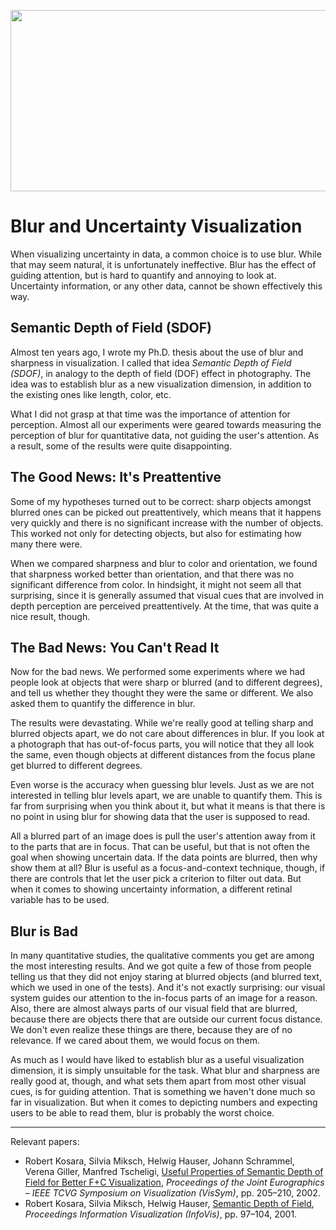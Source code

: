 <p align="center"><img src="https://media.eagereyes.org/media/2011/sdof-chess.jpg" alt="" width="600" height="290" /></p>

# Blur and Uncertainty Visualization

When visualizing uncertainty in data, a common choice is to use blur. While that may seem natural, it is unfortunately ineffective. Blur has the effect of guiding attention, but is hard to quantify and annoying to look at. Uncertainty information, or any other data, cannot be shown effectively this way.

## Semantic Depth of Field (SDOF)

Almost ten years ago, I wrote my Ph.D. thesis about the use of blur and sharpness in visualization. I called that idea <em>Semantic Depth of Field (SDOF)</em>, in analogy to the depth of field (DOF) effect in photography. The idea was to establish blur as a new visualization dimension, in addition to the existing ones like length, color, etc.

What I did not grasp at that time was the importance of attention for perception. Almost all our experiments were geared towards measuring the perception of blur for quantitative data, not guiding the user's attention. As a result, some of the results were quite disappointing.

## The Good News: It's Preattentive

Some of my hypotheses turned out to be correct: sharp objects amongst blurred ones can be picked out preattentively, which means that it happens very quickly and there is no significant increase with the number of objects. This worked not only for detecting objects, but also for estimating how many there were.

When we compared sharpness and blur to color and orientation, we found that sharpness worked better than orientation, and that there was no significant difference from color. In hindsight, it might not seem all that surprising, since it is generally assumed that visual cues that are involved in depth perception are perceived preattentively. At the time, that was quite a nice result, though.

## The Bad News: You Can't Read It

Now for the bad news. We performed some experiments where we had people look at objects that were sharp or blurred (and to different degrees), and tell us whether they thought they were the same or different. We also asked them to quantify the difference in blur.

The results were devastating. While we're really good at telling sharp and blurred objects apart, we do not care about differences in blur. If you look at a photograph that has out-of-focus parts, you will notice that they all look the same, even though objects at different distances from the focus plane get blurred to different degrees.

Even worse is the accuracy when guessing blur levels. Just as we are not interested in telling blur levels apart, we are unable to quantify them. This is far from surprising when you think about it, but what it means is that there is no point in using blur for showing data that the user is supposed to read.

All a blurred part of an image does is pull the user's attention away from it to the parts that are in focus. That can be useful, but that is not often the goal when showing uncertain data. If the data points are blurred, then why show them at all? Blur is useful as a focus-and-context technique, though, if there are controls that let the user pick a criterion to filter out data. But when it comes to showing uncertainty information, a different retinal variable has to be used.

## Blur is Bad

In many quantitative studies, the qualitative comments you get are among the most interesting results. And we got quite a few of those from people telling us that they did not enjoy staring at blurred objects (and blurred text, which we used in one of the tests). And it's not exactly surprising: our visual system guides our attention to the in-focus parts of an image for a reason. Also, there are almost always parts of our visual field that are blurred, because there are objects there that are outside our current focus distance. We don't even realize these things are there, because they are of no relevance. If we cared about them, we would focus on them.

As much as I would have liked to establish blur as a useful visualization dimension, it is simply unsuitable for the task. What blur and sharpness are really good at, though, and what sets them apart from most other visual cues, is for guiding attention. That is something we haven't done much so far in visualization. But when it comes to depicting numbers and expecting users to be able to read them, blur is probably the worst choice.

<hr />

Relevant papers:
<ul>
	<li>Robert Kosara, Silvia Miksch, Helwig Hauser, Johann Schrammel, Verena Giller, Manfred Tscheligi, <a href="/publications/Kosara-VisSym-2002" target="_blank">Useful Properties of Semantic Depth of Field for Better F+C Visualization</a>, <em>Proceedings of the Joint Eurographics – IEEE TCVG Symposium on Visualization (VisSym)</em>, pp. 205–210, 2002.</li>
	<li>Robert Kosara, Silvia Miksch, Helwig Hauser, <a href="/publications/Kosara-InfoVis-2001" target="_blank">Semantic Depth of Field</a>, <em>Proceedings Information Visualization (InfoVis)</em>, pp. 97–104, 2001.</li>
</ul>
